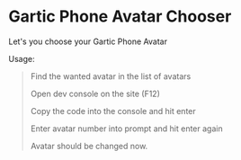 # Gartic Phone Avatar Chooser
Let's you choose your Gartic Phone Avatar

Usage:

>Find the wanted avatar in the list of avatars
>
>Open dev console on the site (F12)
>
>Copy the code into the console and hit enter
>
>Enter avatar number into prompt and hit enter again
>
>Avatar should be changed now.
